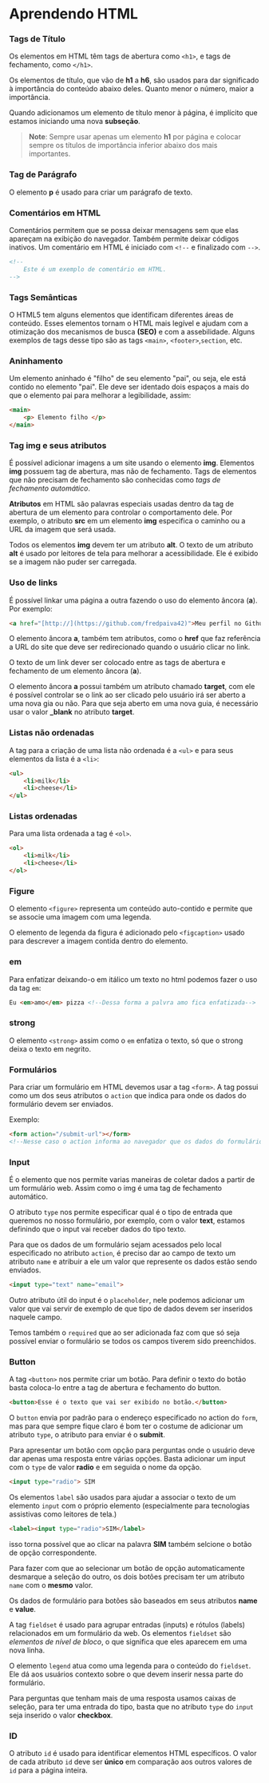 # Aprendendo HTML

### Tags de Título

Os elementos em HTML têm tags de abertura como `<h1>`, e tags de fechamento, como `</h1>`.

Os elementos de título, que vão de **h1** a **h6**, são usados para dar significado à importância do conteúdo abaixo deles. Quanto menor o número, maior a importância. 

Quando adicionamos um elemento de título menor à página, é implícito que estamos iniciando uma nova **subseção**.

>**Note**: Sempre usar apenas um elemento **h1** por página e colocar sempre os títulos de importância inferior abaixo dos mais importantes.

### Tag de Parágrafo

O elemento **p** é usado para criar um parágrafo de texto.


### Comentários em HTML

Comentários permitem que se possa deixar mensagens sem que elas apareçam na exibição do navegador. Também permite deixar códigos inativos. Um comentário em HTML é iniciado com `<!--` e finalizado com `-->`.

```HTML
<!--
    Este é um exemplo de comentário em HTML.
-->
```

### Tags Semânticas

O HTML5 tem alguns elementos que identificam diferentes áreas de conteúdo. Esses elementos tornam o HTML mais legível e ajudam com a otimização dos mecanismos de busca **(SEO)** e com a assebilidade. Alguns exemplos de tags desse tipo são as tags `<main>`, `<footer>`,`section`, etc.

### Aninhamento

Um elemento aninhado é "filho" de seu elemento "pai", ou seja, ele está contido no elemento "pai". Ele deve ser identado dois espaços a mais do que o elemento pai para melhorar a legibilidade, assim:

```HTML
<main>
    <p> Elemento filho </p>
</main>    
```

### Tag img e seus atributos

É possível adicionar imagens a um site usando o elemento **img**. Elementos **img** possuem tag de abertura, mas não de fechamento. Tags de elementos que não precisam de fechamento são conhecidas como *tags de fechamento automático*.

**Atributos** em HTML são palavras especiais usadas dentro da tag de abertura de um elemento para controlar o comportamento dele. Por exemplo, o atributo **src** em um elemento **img** especifica o caminho ou a URL da imagem que será usada.

Todos os elementos **img** devem ter um atributo **alt**. O texto de um atributo **alt** é usado por leitores de tela para melhorar a acessibilidade. Ele é exibido se a imagem não puder ser carregada.

### Uso de links

É possível linkar uma página a outra fazendo o uso do elemento âncora (**a**). Por exemplo:

```HTML
<a href="[http://](https://github.com/fredpaiva42)">Meu perfil no Github</a> <!-- Estou fazendo link para o meu perfil no github -->
```
O elemento âncora **a**, também tem atributos, como o **href** que faz referência a URL do site que deve ser redirecionado quando o usuário clicar no link.

O texto de um link dever ser colocado entre as tags de abertura e fechamento de um elemento âncora (**a**).

O elemento âncora **a** possui também um atributo chamado **target**, com ele é possível controlar se o link ao ser clicado pelo usuário irá ser aberto a uma nova gia ou não. Para que seja aberto em uma nova guia, é necessário usar o valor **_blank** no atributo **target**.

### Listas não ordenadas

A tag para a criação de uma lista não ordenada é a `<ul>` e para seus elementos da lista é a `<li>`:
```HTML
<ul>
    <li>milk</li>
    <li>cheese</li>
</ul>
```

### Listas ordenadas

Para uma lista ordenada a tag é `<ol>`.
```HTML
<ol>
    <li>milk</li>
    <li>cheese</li>
</ol>
```
### Figure

O elemento `<figure>` representa um conteúdo auto-contido e permite que se associe uma imagem com uma legenda.

O elemento de legenda da figura é adicionado pelo `<figcaption>` usado para descrever a imagem contida dentro do elemento.

### em

Para enfatizar deixando-o em itálico um texto no html podemos fazer o uso da tag `em`:
```HTML
Eu <em>amo</em> pizza <!--Dessa forma a palvra amo fica enfatizada-->
```

### strong

O elemento `<strong>` assim como o `em` enfatiza o texto, só que o strong deixa o texto em negrito.

### Formulários

Para criar um formulário em HTML devemos usar a tag `<form>`. A tag possui como um dos seus atributos o `action` que indica para onde os dados do formulário devem ser enviados.

Exemplo:
```HTML
<form action="/submit-url"></form>
<!--Nesse caso o action informa ao navegador que os dados do formulário devem ser enviados para o caminho /submit-url-->
```

### Input

É o elemento que nos permite varias maneiras de coletar dados a partir de um formulário web. Assim como o img é uma tag de fechamento automático.

O atributo `type` nos permite especificar qual é o tipo de entrada que queremos no nosso formulário, por exemplo, com o valor **text**, estamos definindo que o input vai receber dados do tipo texto.

Para que os dados de um formulário sejam acessados pelo local especificado no atributo `action`, é preciso dar ao campo de texto um atributo `name` e atribuir a ele um valor que represente os dados estão sendo enviados.
```HTML
<input type="text" name="email">
```

Outro atributo útil do input é o `placeholder`, nele podemos adicionar um valor que vai servir de exemplo de que tipo de dados devem ser inseridos naquele campo.

Temos também o `required` que ao ser adicionada faz com que só seja possível enviar o formulário se todos os campos tiverem sido preenchidos.

### Button

A tag `<button>` nos permite criar um botão. Para definir o texto do botão basta coloca-lo entre a tag de abertura e fechamento do button.
```HTML
<button>Esse é o texto que vai ser exibido no botão.</button>
``` 
O `button` envia por padrão para o endereço especificado no action do `form`, mas para que sempre fique claro é bom ter o costume de adicionar um atributo `type`, o atributo para enviar é o **submit**.

Para apresentar um botão com opção para perguntas onde o usuário deve dar apenas uma resposta entre várias opções. Basta adicionar um input com o `type` de valor **radio** e em seguida o nome da opção.
```HTML
<input type="radio"> SIM
```
Os elementos `label` são usados para ajudar a associar o texto de um elemento `input` com o próprio elemento (especialmente para tecnologias assistivas como leitores de tela.)
```HTML
<label><input type="radio">SIM</label>
```
isso torna possível que ao clicar na palavra **SIM** também selcione o botão de opção correspondente.

Para fazer com que ao selecionar um botão de opção automaticamente desmarque a seleção do outro, os dois botões precisam ter um atributo `name` com o **mesmo** valor.

 Os dados de formulário para botões são baseados em seus atributos **name** e **value**.

 A tag `fieldset` é usado para agrupar entradas (inputs) e rótulos (labels) relacionados em um formulário da web. Os elementos `fieldset` são *elementos de nível de bloco*, o que significa que eles aparecem em uma nova linha.

O elemento `legend` atua como uma legenda para o conteúdo do `fieldset`. Ele dá aos usuários contexto sobre o que devem inserir nessa parte do formulário.

Para perguntas que tenham mais de uma resposta usamos caixas de seleção, para ter uma entrada do tipo, basta que no atributo `type` do `input` seja inserido o valor **checkbox**.

### ID

O atributo `id` é usado para identificar elementos HTML específicos. O valor de cada atributo `id` deve ser **único** em comparação aos outros valores de `id` para a página inteira.